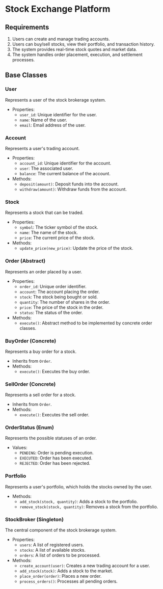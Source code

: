 # Stock Exchange Platform

## Requirements

1. Users can create and manage trading accounts.
2. Users can buy/sell stocks, view their portfolio, and transaction history.
3. The system provides real-time stock quotes and market data.
4. The system handles order placement, execution, and settlement processes.

## Base Classes

### User
Represents a user of the stock brokerage system.

- Properties:
  - `user_id`: Unique identifier for the user.
  - `name`: Name of the user.
  - `email`: Email address of the user.

### Account
Represents a user's trading account.

- Properties:
  - `account_id`: Unique identifier for the account.
  - `user`: The associated user.
  - `balance`: The current balance of the account.
- Methods:
  - `deposit(amount)`: Deposit funds into the account.
  - `withdraw(amount)`: Withdraw funds from the account.

### Stock
Represents a stock that can be traded.

- Properties:
  - `symbol`: The ticker symbol of the stock.
  - `name`: The name of the stock.
  - `price`: The current price of the stock.
- Methods:
  - `update_price(new_price)`: Update the price of the stock.

### Order (Abstract)
Represents an order placed by a user.

- Properties:
  - `order_id`: Unique order identifier.
  - `account`: The account placing the order.
  - `stock`: The stock being bought or sold.
  - `quantity`: The number of shares in the order.
  - `price`: The price of the stock in the order.
  - `status`: The status of the order.
- Methods:
  - `execute()`: Abstract method to be implemented by concrete order classes.

### BuyOrder (Concrete)
Represents a buy order for a stock.

- Inherits from `Order`.
- Methods:
  - `execute()`: Executes the buy order.

### SellOrder (Concrete)
Represents a sell order for a stock.

- Inherits from `Order`.
- Methods:
  - `execute()`: Executes the sell order.

### OrderStatus (Enum)
Represents the possible statuses of an order.

- Values:
  - `PENDING`: Order is pending execution.
  - `EXECUTED`: Order has been executed.
  - `REJECTED`: Order has been rejected.

### Portfolio
Represents a user's portfolio, which holds the stocks owned by the user.

- Methods:
  - `add_stock(stock, quantity)`: Adds a stock to the portfolio.
  - `remove_stock(stock, quantity)`: Removes a stock from the portfolio.

### StockBroker (Singleton)
The central component of the stock brokerage system.

- Properties:
  - `users`: A list of registered users.
  - `stocks`: A list of available stocks.
  - `orders`: A list of orders to be processed.
- Methods:
  - `create_account(user)`: Creates a new trading account for a user.
  - `add_stock(stock)`: Adds a stock to the market.
  - `place_order(order)`: Places a new order.
  - `process_orders()`: Processes all pending orders.
